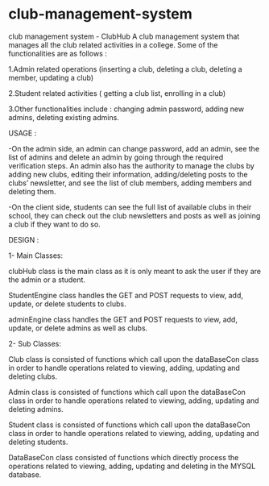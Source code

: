 # club-management-system
club management system - ClubHub
A club management system that manages all the club related activities in a college. Some of the functionalities are as follows :

1.Admin related operations (inserting a club, deleting a club, deleting a member, updating a club)

2.Student related activities ( getting a club list, enrolling in a club)

3.Other functionalities include : changing admin password, adding new admins, deleting existing admins.


USAGE :

-On the admin side, an admin can change password, add an admin, see the list of admins and delete an admin by going through the required verification steps. An admin also has the authority to manage the clubs by adding new clubs, editing their information, adding/deleting posts to the clubs’ newsletter, and see the list of club members, adding members and deleting them.

-On the client side, students can see the full list of available clubs in their school, they can check out the club newsletters and posts as well as joining a club if they want to do so.


DESIGN :

1- Main Classes:

clubHub class is the main class as it is only meant to ask the user if they are the admin or a student.

StudentEngine class handles the GET and POST requests to view, add, update, or delete students to clubs.

adminEngine class handles the GET and POST requests to view, add, update, or delete admins as well as clubs.

2- Sub Classes:

Club class is consisted of functions which call upon the dataBaseCon class in order to handle operations related to viewing, adding, updating and deleting clubs.

Admin class is consisted of functions which call upon the dataBaseCon class in order to handle operations related to viewing, adding, updating and deleting admins.

Student class is consisted of functions which call upon the dataBaseCon class in order to handle operations related to viewing, adding, updating and deleting students.

DataBaseCon class consisted of functions which directly process the operations related to viewing, adding, updating and deleting in the MYSQL database.
